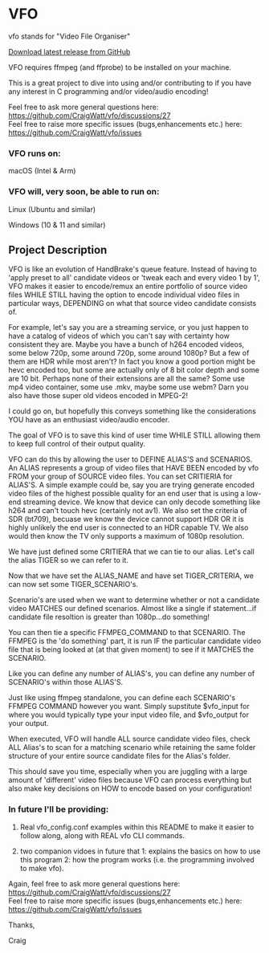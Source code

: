 # VFO

vfo stands for "Video File Organiser"

[Download latest release from GitHub](https://github.com/CraigWatt/vfo/releases/latest)

VFO requires ffmpeg (and ffprobe) to be installed on your machine.

This is a great project to dive into using and/or contributing to if you have any interest in C programming and/or video/audio encoding!  

Feel free to ask more general questions here: https://github.com/CraigWatt/vfo/discussions/27  
Feel free to raise more specific issues (bugs,enhancements etc.) here: https://github.com/CraigWatt/vfo/issues

### VFO runs on:
  
  macOS (Intel & Arm)
  
### VFO will, very soon, be able to run on:
  
  Linux (Ubuntu and similar)
  
  Windows (10 & 11 and similar)
  

## Project Description

VFO is like an evolution of HandBrake's queue feature.  Instead of having to 'apply preset to all' candidate videos or 'tweak each and every video 1 by 1', VFO makes it easier to encode/remux an entire portfolio of source video files WHILE STILL having the option to encode individual video files in particular ways, DEPENDING on what that source video candidate consists of.

For example, let's say you are a streaming service, or you just happen to have a catalog of videos of which you can't say with certainty how consistent they are.  Maybe you have a bunch of h264 encoded videos, some below 720p, some around 720p, some around 1080p?  But a few of them are HDR while most aren't?  In fact you know a good portion might be hevc encoded too, but some are actually only of 8 bit color depth and some are 10 bit.  Perhaps none of their extensions are all the same?  Some use mp4 video container, some use .mkv, maybe some use webm?  Darn you also have those super old videos encoded in MPEG-2!  

I could go on, but hopefully this conveys something like the considerations YOU have as an enthusiast video/audio encoder.

The goal of VFO is to save this kind of user time WHILE STILL allowing them to keep full control of their output quality.

VFO can do this by allowing the user to DEFINE ALIAS'S and SCENARIOS.  An ALIAS represents a group of video files that HAVE BEEN encoded by vfo FROM your group of SOURCE video files. You can set CRITIERIA for ALIAS'S.  A simple example could be, say you are trying generate encoded video files of the highest possible quality for an end user that is using a low-end streaming device.  We know that device can only decode something like h264 and can't touch hevc (certainly not av1).
We also set the criteria of SDR (bt709), becuase we know the device cannot support HDR OR it is highly unlikely the end user is connected to an HDR capable TV.  We also would then know the TV only supports a maximum of 1080p resolution.

We have just defined some CRITIERA that we can tie to our alias.  Let's call the alias TIGER so we can refer to it.

Now that we have set the ALIAS_NAME and have set TIGER_CRITERIA, we can now set some TIGER_SCENARIO's.  

Scenario's are used when we want to determine whether or not a candidate video MATCHES our defined scenarios.  Almost like a single if statement...if candidate file resoltion is greater than 1080p...do something!

You can then tie a specific FFMPEG_COMMAND to that SCENARIO.  The FFMPEG is the 'do something' part, it is run IF the particular candidate video file that is being looked at (at that given moment) to see if it MATCHES the SCENARIO.

Like you can define any number of ALIAS's, you can define any number of SCENARIO's within those ALIAS'S.

Just like using ffmpeg standalone, you can define each SCENARIO's FFMPEG COMMAND however you want.  Simply supstitute $vfo_input for where you would typically type your input video file, and $vfo_output for your output.

When executed, VFO will handle ALL source candidate video files, check ALL Alias's to scan for a matching scenario while retaining the same folder structure of your entire source candidate files for the Alias's folder.

This should save you time, especially when you are juggling with a large amount of 'different' video files because VFO can process everything but also make key decisions on HOW to encode based on your configuration!

### In future I'll be providing:

1. Real vfo_config.conf examples within this README to make it easier to follow along, along with REAL vfo CLI commands.

2. two companion vidoes in future that 1: explains the basics on how to use this program 2: how the program works (i.e. the programming involved to make vfo).

Again, feel free to ask more general questions here: https://github.com/CraigWatt/vfo/discussions/27  
Feel free to raise more specific issues (bugs,enhancements etc.) here: https://github.com/CraigWatt/vfo/issues

Thanks,

Craig
